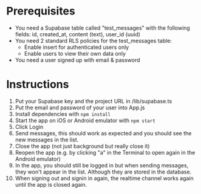 # Prerequisites
- You need a Supabase table called "test_messages" with the following fields: id, created_at, content (text), user_id (uuid)
- You need 2 standard RLS policies for the test_messages table:
    - Enable insert for authenticated users only
    - Enable users to view their own data only
- You need a user signed up with email & password

# Instructions
1. Put your Supabase key and the project URL in /lib/supabase.ts
2. Put the email and password of your user into App.js
3. Install dependencies with `npm install`
4. Start the app on iOS or Android emulator with `npm start`
5. Click Login
6. Send messages, this should work as expected and you should see the new messages in the list.
7. Close the app (not just background but really close it)
8. Reopen the app (e.g. by clicking "a" in the Terminal to open again in the Android emulator)
9. In the app, you should still be logged in but when sending messages, they won't appear in the list. Although they are stored in the database.
8. When signing out and signin in again, the realtime channel works again until the app is closed again.

